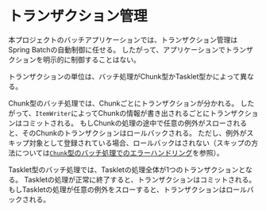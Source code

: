 # トランザクション管理

本プロジェクトのバッチアプリケーションでは、トランザクション管理はSpring Batchの自動制御に任せる。
したがって、アプリケーションでトランザクションを明示的に制御することはない。

トランザクションの単位は、バッチ処理がChunk型かTasklet型かによって異なる。

Chunk型のバッチ処理では、Chunkごとにトランザクションが分かれる。
したがって、`ItemWriter`によってChunkの情報が書き出されるごとにトランザクションはコミットされる。
もしChunkの処理の途中で任意の例外がスローされると、そのChunkのトランザクションはロールバックされる。
ただし、例外がスキップ対象として登録されている場合、ロールバックはされない（スキップの方法については[`Chunk`型のバッチ処理でのエラーハンドリング](error-handling.md#chunk型のバッチ処理でのエラーハンドリング)を参照）。

Tasklet型のバッチ処理では、Taskletの処理全体が1つのトランザクションとなる。
Taskletの処理が正常に終了すると、トランザクションはコミットされる。
もしTaskletの処理が任意の例外をスローすると、トランザクションはロールバックされる。
